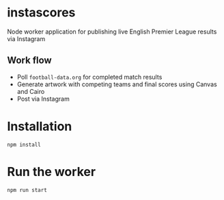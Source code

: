 # instascores

Node worker application for publishing live English Premier League results via Instagram


## Work flow

- Poll `football-data.org` for completed match results
- Generate artwork with competing teams and final scores using Canvas and Cairo
- Post via Instagram


# Installation
    npm install


# Run the worker
    npm run start
